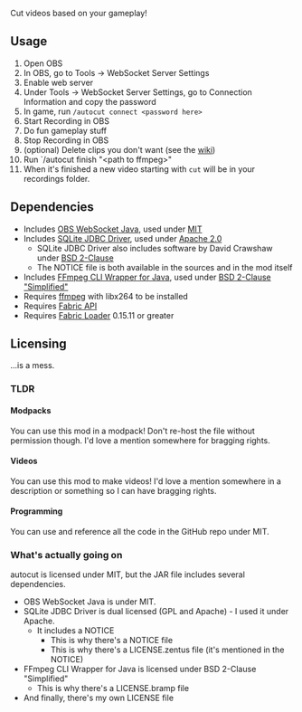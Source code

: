 Cut videos based on your gameplay!

## Usage
1. Open OBS
2. In OBS, go to Tools -> WebSocket Server Settings
3. Enable web server
4. Under Tools -> WebSocket Server Settings, go to Connection Information and copy the password
5. In game, run `/autocut connect <password here>`
6. Start Recording in OBS
7. Do fun gameplay stuff
8. Stop Recording in OBS
9. (optional) Delete clips you don't want (see the [wiki](https://github.com/skycatminepokie/autocut/wiki/Database-structure))
10. Run `/autocut finish "\<path to ffmpeg>"
11. When it's finished a new video starting with `cut` will be in your recordings folder.

## Dependencies
- Includes [OBS WebSocket Java](https://github.com/obs-websocket-community-projects/obs-websocket-java), used under [MIT](https://github.com/obs-websocket-community-projects/obs-websocket-java/blob/develop/LICENSE)
- Includes [SQLite JDBC Driver](https://github.com/xerial/sqlite-jdbc), used under [Apache 2.0](https://github.com/xerial/sqlite-jdbc/blob/master/LICENSE)
    - SQLite JDBC Driver also includes software by David Crawshaw under [BSD 2-Clause](https://github.com/xerial/sqlite-jdbc/blob/master/LICENSE.zentus)
    - The NOTICE file is both available in the sources and in the mod itself
- Includes [FFmpeg CLI Wrapper for Java](https://github.com/bramp/ffmpeg-cli-wrapper), used under [BSD 2-Clause "Simplified"](https://github.com/bramp/ffmpeg-cli-wrapper/blob/master/LICENCE)
- Requires [ffmpeg](https://ffmpeg.org) with libx264 to be installed
- Requires [Fabric API](https://modrinth.com/mod/fabric-api)
- Requires [Fabric Loader](https://github.com/FabricMC/fabric-loader) 0.15.11 or greater

## Licensing
...is a mess.
### TLDR
#### Modpacks
You can use this mod in a modpack! Don't re-host the file without permission though. I'd love a mention somewhere for bragging rights.
#### Videos
You can use this mod to make videos! I'd love a mention somewhere in a description or something so I can have bragging rights.
#### Programming
You can use and reference all the code in the GitHub repo under MIT.
### What's actually going on
autocut is licensed under MIT, but the JAR file includes several dependencies.
- OBS WebSocket Java is under MIT.
- SQLite JDBC Driver is dual licensed (GPL and Apache) - I used it under Apache.
  - It includes a NOTICE
    - This is why there's a NOTICE file
    - This is why there's a LICENSE.zentus file (it's mentioned in the NOTICE)
- FFmpeg CLI Wrapper for Java is licensed under BSD 2-Clause "Simplified"
  - This is why there's a LICENSE.bramp file
- And finally, there's my own LICENSE file

